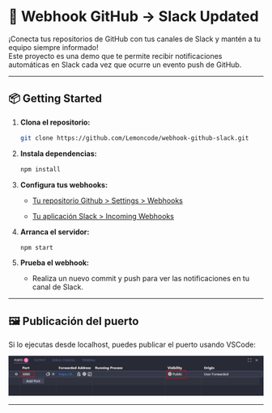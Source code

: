 # 🚀 Webhook GitHub → Slack Updated

¡Conecta tus repositorios de GitHub con tus canales de Slack y mantén a tu equipo siempre informado!  
Este proyecto es una demo que te permite recibir notificaciones automáticas en Slack cada vez que ocurre un evento push de GitHub.

---

## 📦 Getting Started

1. **Clona el repositorio:**
   ```bash
   git clone https://github.com/Lemoncode/webhook-github-slack.git
   ```
2. **Instala dependencias:**
   ```bash
   npm install
   ```
3. **Configura tus webhooks:**
   - [Tu repositorio Github > Settings > Webhooks](https://github.com/Lemoncode/webhook-github-slack/settings/hooks)

   - [Tu aplicación Slack > Incoming Webhooks](https://api.slack.com/apps)

4. **Arranca el servidor:**
   ```bash
   npm start
   ```

5. **Prueba el webhook:**
   - Realiza un nuevo commit y push para ver las notificaciones en tu canal de Slack.

---

## 🖼️ Publicación del puerto

Si lo ejecutas desde localhost, puedes publicar el puerto usando VSCode:

![Publish port 3000](./resources/publish-port.png)

---
